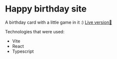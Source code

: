 # Happy birthday site

A birthday card with a little game in it :)
<a href='https://lifeconsciousness.github.io/birthday-greetings-game/' target='_blank'>Live version🎉<a/>

Technologies that were used:
<ul>
  <li>Vite</li>
  <li>React</li>
  <li>Typescript</li>
</ul> 
